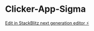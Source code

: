 # Clicker-App-Sigma

[Edit in StackBlitz next generation editor ⚡️](https://stackblitz.com/~/github.com/DavidJonahSivaruban/Clicker-App-Sigma)